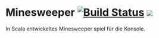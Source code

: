 # Minesweeper         [![Build Status](https://travis-ci.org/PaulIVI/Minesweeper.svg?branch=dev)](https://travis-ci.org/PaulIVI/Minesweeper)  <img src="https://coveralls.io/repos/github/PaulIVI/Minesweeper/badge.svg?branch=dev&kill_cache=1" />
In Scala entwickeltes Minesweeper spiel für die Konsole. 

